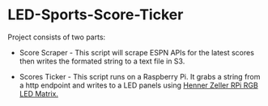 # LED-Sports-Score-Ticker

Project consists of two parts:

*  Score Scraper - This script will scrape ESPN APIs for the latest scores then writes the formated string to a text file in S3.

* Scores Ticker - This script runs on a Raspberry Pi. It grabs a string from a http endpoint and writes to a LED panels using [Henner Zeller RPi RGB LED Matrix.](https://github.com/hzeller/rpi-rgb-led-matrix/)
